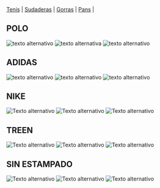 [Tenis](./Tenis.md) | [Sudaderas](./Sudaderas.md) | [Gorras](./Gorras.md) | [Pans](./Pans.md) |
## POLO
![texto alternativo](https://encrypted-tbn0.gstatic.com/images?q=tbn:ANd9GcSAH2S2qGZ9Tu-YtWoLFsWEvmDxnthHZXsjfQ&usqp=CAU)
![texto alternativa](https://user-images.githubusercontent.com/101225226/157766877-fab8d47d-b025-4046-99a3-c45718ff6550.png)
![texto alternativo](https://cdn.fashiola.mx/L565158135/polo-ralph-lauren-hombre-con-capucha-hoodie-con-logo-bordado.jpg)
## ADIDAS
![texto alternativo](https://assets.adidas.com/images/w_600,f_auto,q_auto/e5f8ddac897740ee87faacf0015fff97_9366/Sudadera_con_Gorro_Kermit_(Genero_Neutro)_Blanco_GP3336.jpg)
![texto alternativo](https://m.media-amazon.com/images/I/71GeN9jvX8L._AC_UL320_.jpg)
![texto alternativo](https://cf.shopee.com.mx/file/6166c4b2bf587545f495937e8f8d955d)
## NIKE
![Texto alternativo](https://static.nike.com/a/images/c_limit,w_592,f_auto/t_product_v1/vn38u8tmjyu9iutc9bfb/sudadera-de-cuello-redondo-de-tejido-fleece-sportswear-essential-VV8D4N.png)
![Texto alternativo](https://static.nike.com/a/images/c_limit,w_592,f_auto/t_product_v1/e1b49eb0-c075-4e60-b2d0-61a6e72c7867/sudadera-con-gorro-sin-cierre-y-estampado-por-toda-la-prenda-sportswear-sport-essentials-wRTRl3.png)
![Texto alternativo](https://cf.shopee.com.mx/file/4c82ecc739e4da51ad64ae11d62b15fb)
## TREEN
![Texto alternativo](https://http2.mlstatic.com/D_NQ_NP_811107-MLM44230262104_122020-W.jpg)
![Texto alternativo](https://image.spreadshirtmedia.net/image-server/v1/mp/products/T1047A764MPA4343PT17X64Y0D184321284FS3903/views/1,width=378,height=378,appearanceId=764,backgroundColor=F2F2F2/trainspotter-tren-trenes-tren-trainspotting-regalo-sudadera-con-capucha-unisex.jpg)
![Texto alternativo](https://http2.mlstatic.com/D_NQ_NP_920324-MLM32688223481_102019-O.jpg)
## SIN ESTAMPADO
![Texto alternativo](https://encrypted-tbn0.gstatic.com/images?q=tbn:ANd9GcSlTzHAnWtvrGA275wOeIuS5HvBaO-FBCCPiw&usqp=CAU)
![Texto alternativo](https://encrypted-tbn0.gstatic.com/images?q=tbn:ANd9GcQi1-V1pU1cBcRxBNabhT4LJSFr-7GAzf1uFQ&usqp=CAU)
![Texto alternativo](https://encrypted-tbn0.gstatic.com/images?q=tbn:ANd9GcQkURQ8gta1t8IM1e-db6-Js9eiBG2Lq0EU5w&usqp=CAU)
